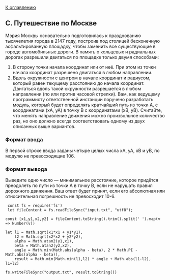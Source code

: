 [К оглавлению](https://github.com/st119149/yandex-algorithms-4.0/blob/main/README.md)

## C. Путешествие по Москве
Мэрия Москвы основательно подготовилась к празднованию тысячелетия города в 2147 году, построив под столицей бесконечную асфальтированную площадку, чтобы заменить все существующие в городе автомобильные дороги. В память о кольцевых и радиальных дорогах разрешили двигаться по площадке только двумя способами:
 1. В сторону точки начала координат или от неё. При этом из точки начала координат разрешено двигаться в любом направлении.
 2. Вдоль окружности с центром в начале координат и радиусом, который равен текущему расстоянию до начала координат. Двигаться вдоль такой окружности разрешается в любом направлении (по или против часовой стрелки).
Вам, как ведущему программисту ответственной инстанции поручено разработать модуль, который будет определять кратчайший путь из точки A, с координатами (xA, yA) в точку B с координатами (xB, yB). Считайте, что менять направление движения можно произвольное количество раз, но оно должно всегда соответствовать одному из двух описанных выше вариантов.

### Формат ввода
В первой строке ввода заданы четыре целых числа xA, yA, xB и yB, по модулю не превосходящие 106.

### Формат вывода
Выведите одно число — минимальное расстояние, которое придётся преодолеть по пути из точки A в точку B, если не нарушать правил дорожного движения. Ваш ответ будет принят, если его абсолютная или относительная погрешность не превосходит 10-6. 
```
 const fs = require('fs')
 let fileContent = fs.readFileSync("input.txt", "utf8");

const [x1,y1,x2,y2] = fileContent.toString().trim().split(' ').map(v => Number(v))

let l1 = Math.sqrt(x1*x1 + y1*y1),
    l2 = Math.sqrt(x2*x2 + y2*y2),
    alpha = Math.atan2(y1,x1),
    beta = Math.atan2(y2,x2),
    angle = Math.min(Math.abs(alpha - beta), 2 * Math.PI - Math.abs(alpha - beta)),
    result = Math.min(Math.min(l1,l2) * angle + Math.abs(l1-l2), l1+l2)

fs.writeFileSync("output.txt", result.toString())
```